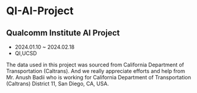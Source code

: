 # QI-AI-Project

## Qualcomm Institute AI Project
- 2024.01.10 ~ 2024.02.18
- QI,UCSD

The data used in this project was sourced from California Department of Transportation (Caltrans). And we really appreciate efforts and help from Mr. Anush Badii who is working for California Department of Transportation (Caltrans) District 11, San Diego, CA, USA.
